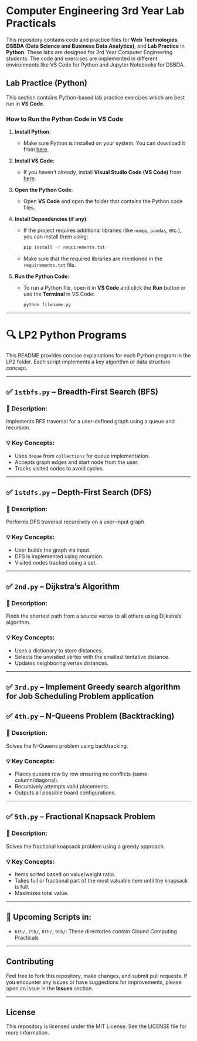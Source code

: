 # Computer Engineering 3rd Year Lab Practicals

This repository contains code and practice files for **Web Technologies**, **DSBDA (Data Science and Business Data Analytics)**, and **Lab Practice** in **Python**. These labs are designed for 3rd Year Computer Engineering students. The code and exercises are implemented in different environments like VS Code for Python and Jupyter Notebooks for DSBDA.

## Lab Practice (Python)

This section contains Python-based lab practice exercises which are best run in **VS Code**.

### How to Run the Python Code in VS Code

1. **Install Python**:
   - Make sure Python is installed on your system. You can download it from [here](https://www.python.org/downloads/).

2. **Install VS Code**:
   - If you haven't already, install **Visual Studio Code (VS Code)** from [here](https://code.visualstudio.com/Download).

3. **Open the Python Code**:
   - Open **VS Code** and open the folder that contains the Python code files.

4. **Install Dependencies (if any)**:
   - If the project requires additional libraries (like `numpy`, `pandas`, etc.), you can install them using:
     ```bash
     pip install -r requirements.txt
     ```
   - Make sure that the required libraries are mentioned in the `requirements.txt` file.

5. **Run the Python Code**:
   - To run a Python file, open it in **VS Code** and click the **Run** button or use the **Terminal** in VS Code:
     ```bash
     python filename.py
     ```

---

# 🔍 LP2 Python Programs

This README provides concise explanations for each Python program in the LP2 folder. Each script implements a key algorithm or data structure concept.

---

## ✅ `1stbfs.py` – Breadth-First Search (BFS)

### 🔧 Description:
Implements BFS traversal for a user-defined graph using a queue and recursion.

### 💡 Key Concepts:
- Uses `deque` from `collections` for queue implementation.
- Accepts graph edges and start node from the user.
- Tracks visited nodes to avoid cycles.

---

## ✅ `1stdfs.py` – Depth-First Search (DFS)

### 🔧 Description:
Performs DFS traversal recursively on a user-input graph.

### 💡 Key Concepts:
- User builds the graph via input.
- DFS is implemented using recursion.
- Visited nodes tracked using a set.

---

## ✅ `2nd.py` – Dijkstra’s Algorithm

### 🔧 Description:
Finds the shortest path from a source vertex to all others using Dijkstra’s algorithm.

### 💡 Key Concepts:
- Uses a dictionary to store distances.
- Selects the unvisited vertex with the smallest tentative distance.
- Updates neighboring vertex distances.

---

## ✅ `3rd.py` – Implement Greedy search algorithm for Job Scheduling Problem application



## ✅ `4th.py` – N-Queens Problem (Backtracking)

### 🔧 Description:
Solves the N-Queens problem using backtracking.

### 💡 Key Concepts:
- Places queens row by row ensuring no conflicts (same column/diagonal).
- Recursively attempts valid placements.
- Outputs all possible board configurations.

---

## ✅ `5th.py` – Fractional Knapsack Problem

### 🔧 Description:
Solves the fractional knapsack problem using a greedy approach.

### 💡 Key Concepts:
- Items sorted based on value/weight ratio.
- Takes full or fractional part of the most valuable item until the knapsack is full.
- Maximizes total value.

---

## 📁 Upcoming Scripts in:
- `6th/`, `7th/`, `8th/`, `9th/`: These directories contain Clound Computing Practicals

---


## Contributing

Feel free to fork this repository, make changes, and submit pull requests. If you encounter any issues or have suggestions for improvements, please open an issue in the **Issues** section.

---

## License

This repository is licensed under the MIT License. See the LICENSE file for more information.
